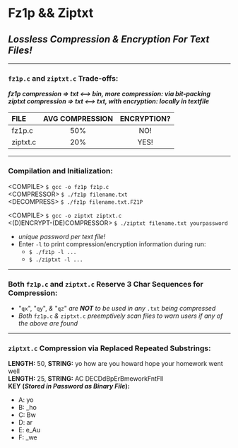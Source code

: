 # Fz1p && Ziptxt
## _Lossless Compression &amp; Encryption For Text Files!_
---------------------------------------
### `fz1p.c` and `ziptxt.c` Trade-offs:
**_fz1p compression => txt <--> bin, more compression: via bit-packing_**</br>
**_ziptxt compression => txt <--> txt, with encryption: locally in textfile_**</br>

|   FILE   | AVG COMPRESSION | ENCRYPTION? |
|:---------|:---------------:|:-----------:|
| fz1p.c   |       50%       |      NO!    |
| ziptxt.c |       20%       |     YES!    |

---------------------------------------
### Compilation and Initialization:
\<COMPILE> `$ gcc -o fz1p fz1p.c`</br>
\<COMPRESSOR> `$ ./fz1p filename.txt`</br>
\<DECOMPRESS> `$ ./fz1p filename.txt.FZ1P`

\<COMPILE> `$ gcc -o ziptxt ziptxt.c`</br>
\<(D)ENCRYPT-(DE)COMPRESSOR> `$ ./ziptxt filename.txt yourpassword`

* _unique password per text file!_
* Enter `-l` to print compression/encryption information during run:
  * `$ ./fz1p -l ...`
  * `$ ./ziptxt -l ...`
  
---------------------------------------
### Both `fz1p.c` and `ziptxt.c` Reserve 3 Char Sequences for Compression:
* "`qx`", "`qy`", _&_ "`qz`" _are **NOT** to be used in any_ `.txt` _being compressed_
* _Both_ `fz1p.c` _&_ `ziptxt.c` _preemptively scan files to warn users if any of the above are found_

---------------------------------------
### `ziptxt.c` Compression via Replaced Repeated Substrings:
**LENGTH:** 50, **STRING:** yo how are you howard hope your homework went well<br/>
**LENGTH:** 25, **STRING:** AC DECDdBpErBmeworkFntFll<br/>
**KEY (_Stored in Password as Binary File_):**
* A: yo
* B: \_ho
* C: Bw
* D: ar
* E: e_Au
* F: \_we
